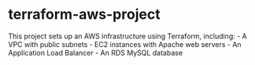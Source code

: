 # terraform-aws-project
This project sets up an AWS infrastructure using Terraform, including: - A VPC with public subnets - EC2 instances with Apache web servers - An Application Load Balancer - An RDS MySQL database
